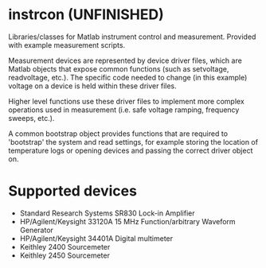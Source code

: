 # instrcon (UNFINISHED)
Libraries/classes for Matlab instrument control and measurement. Provided with example measurement scripts.

Measurement devices are represented by device driver files, which are Matlab objects that expose common functions (such as setvoltage, readvoltage, etc.). The specific code needed to change (in this example) voltage on a device is held within these driver files.

Higher level functions use these driver files to implement more complex operations used in measurement (i.e. safe voltage ramping, frequency sweeps, etc.).

A common bootstrap object provides functions that are required to 'bootstrap' the system and read settings, for example storing the location of temperature logs or opening devices and passing the correct driver object on.

# Supported devices
* Standard Research Systems SR830 Lock-in Amplifier
* HP/Agilent/Keysight 33120A 15 MHz Function/arbitrary Waveform Generator
* HP/Agilent/Keysight 34401A Digital multimeter
* Keithley 2400 Sourcemeter
* Keithley 2450 Sourcemeter
